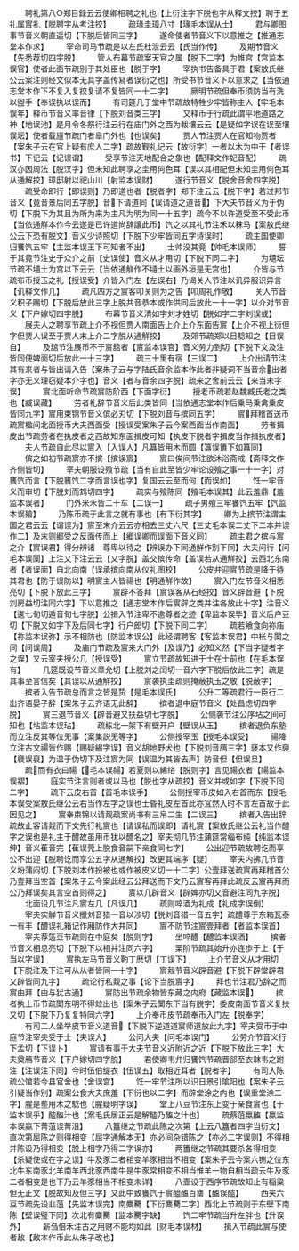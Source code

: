 <!-- { "loadSidebar": true } -->
　　聘礼第八○郑目録云云使卿相聘之礼也【上衍注字下脱也字从释文挍】聘于五礼属賔礼【脱聘字从考注挍】
　　疏瑑圭璋八寸【瑑毛本误从士】
　　君与卿图事节音义朝直遥切【下脱后皆同三字】
　　遂命使者节音义下以意推之【推通志堂本作求】
　　宰命司马节疏是以左氏杜泄云云【氏当作传】
　　及期节音义【先悉荐切四字脱】
　　管人布幕节疏案天官之属【脱下二字】为帷宫【宫监本误官】使者此面节疏别于其处臣也【脱于字】
　　宰执书告备具于君【案敖氏继公云案注则经文似本无具字盖传冩者误衍之也】所受书节音义下以意求之【当依通志堂本作下不复入复挍复请不复皆同一十二字】
　　厥明节疏但奉币须防当有洗以盥手【奉误执以误而】
　　有司筵几于堂中节疏故特牲少牢皆称主人【牢毛本误年】释币节音义率音律【下脱刘音类三字】
　　又释币于行疏此谓平地道路之神【地误池】是月令冬祭行注云行在庙门外之西为軷壤云云【是疑如字误在误至壤误坛】使者载旜节疏门者臯门外也【也误矣】
　　贾人节注贾人在官知物贾者【案朱子云在官上疑有庶人二字】疏故觐礼记云【故衍字】一者以木为中干【者误书】下记云【记误谓】
　　受享节注天地配合之象也【配释文作妃音配】
　　疏汉亦因周法【脱汉字】但未知此聘享之圭用何色耳【误以其相配但未知圭用何色耳从通解挍】璋邸射以祀山川【射监本误财】
　　遂行节音义【脱舍音舍四字脱】
　　疏受命即行【即误则】乃即道也者【脱者字】郑下注云云【脱下字】若过邦节音义【竟音景后同五字脱】音下请道同【误请道之道音】下大夫节音义为于伪切【下脱下为其且为所为来为主凡为明为同一十五字】疏今不以许道受至不受此币【当依通觧本作今云遂是已许道尚辞譲此币】饩之以其礼节注禾以秣马【案敖氏继公云下恐有脱文】音义少诗照切【下脱下少牢皆同五字诗误时】
　　疏主国使卿归饔饩五牢【主监本误王下可知者不出】
　　士帅没其竟【帅毛本误师】
　　誓于其竟节注史于众介之前【史误使】音义从才用切【下脱下同二字】
　　为壝坛节疏不壝土为宫以下云云【当依通觧作不壝土以画外垣是无宫也】
　　介皆与节疏布币授玉之礼【授误受】介皆入门左【左误右】乃谒关人节注以讥异服识异言【讥释文作几】
　　疏凡四方之賔客叩关则为之告【叩周礼作敂】
　　关人节音义积子赐切【下脱后放此三字上脱共音恭本或作供同后放此一十一字】以介对节音义【下户嫁切四字脱】
　　布幕节音义清如字刘才姓切【脱如字二字刘误或】
　　展夫人之聘享节疏上介不视但贾人南面告上介上介东面告賔【上介不视上衍但字但贾人误至于贾人末上介二字脱从通觧挍】
　　及郊节疏郑以目騐知之【目误自】
　　及舘节注展币不于賔舘者【賔监本误官】音义劳力到切【下脱下文及注皆同便婢面切后放此一十三字】
　　疏三十里有宿【三误二】
　　上介出请节注其有来者与皆出请入告【案朱子云与字陆氏音余监本作此者非疑词不当音余出者字亦无义理窃疑本介字也】音义【者与音余四字脱】疏来之舍前云云【来当未字误】
　　賔北面听命节疏賔防阶西【下面字衍】
　　授老币疏若赵魏臧氏老之类也【臧误藏】
　　劳者礼辞节音义后此类皆同【当依通志堂本作后乗马乗禽乗皮皆同九字】賔用束锦节音义傧必刃切【下脱刘音与摈同五字】
　　賔拜稽首送币疏賔楹间北面授币大夫西面受【授误受案朱子云今案西面当作南面】
　　劳者揖皮出节疏劳者在执皮者之西故知东面揖皮可知【执皮下脱者字揖皮当作揖执皮者】
　　夫人节疏自此尽以賔入【入误人】凡簋皆用木而圆【簋误簠下如簋同】
　　傧之如初节疏賔亦不摈【摈误賔】
　　賔曰俟间节注欲沐浴斋戒【斋释文作齐侧皆切】
　　宰夫朝服设飱节疏【当有自此至皆少牢论设飱之事一十一字】对饔饩而言【下脱饔饩二字而言误也字】复国云云至而何【而误如】
　　饪一牢音义而审切【下脱刘而鸩切四字】
　　疏实与飱陈同【飱毛本误其】此云羞鼎【羞监本误者】
　　门外米禾皆二十车【二误一】
　　疏子男飱三牢饔饩五牢【饩监本误飱】
　　乃陈币疏于此言之就有事也【有下衍其字】
　　卿为上摈节注谓主国之君云云【谓误为】賔至末介云云亦相去三丈六尺【三丈毛本误二丈下二本并误作二】及末则郷受之反面传而上【郷误卿而误面下音义同】
　　疏主君之摈与賔之介【賔误君】得分辨诸　尊卑以待之【辨误办下同通觧作别下同】大夫问行【问毛本误闑】上注又下注云云【又字脱】盖交摈传命【盖误若从通觧挍】云西北东南者【者误面】自北向南【误承摈向南从仪礼图校】
　　公皮弁迎賔节疏是降于待其君也【防于误防以】明賔主人皆禓也【明通觧作故】
　　賔入门左节音义相悉亮切【下脱下放此三字】
　　賔辟不答拜【賔误客从石经挍】音义辟音避【下脱刘房益切注同六字】下以意推之【通志堂本作后賔辟之类并注各放此十字】注音义【逡七旬切遁音旬七字脱】公揖入节注卑不逾尊者之迹【卑监本误毕】音义后户豆切【下脱又如字下及后同七字】行户郎切【下脱下同二字】
　　疏若飨食向祢庙【祢监本误弥】示不相防也【防监本误公】此经谓聘客【客监本误君】中枨与闑之间【间误周】
　　及庙门节疏及賔来大门外【及误乃】必知义然【下当字疑者字之误】又云宰夫授公几【授误受】
　　賔立节疏故知进于士在士前也【在毛本误有】
　　几筵既设节音义章允切【上脱刘之闰切一音六字下脱后放此三字】疏是其事至言信矣【其误以从通觧挍】
　　賔袭执圭疏则掩蔽执玉之敬【脱蔽字】
　　摈者入告节疏总而言之皆是贽【是毛本误氏】
　　公升二等疏君行一臣行二出齐语晏子辞【案朱子云齐语无此辞】
　　摈者退中庭节音义【处昌虑切四字脱】
　　賔三退节音义【辟音避又扶益切七字脱】
　　公侧袭节注公序坫之间可知也【坫监本误玷】
　　疏栋北一架下有壁开户【壁误从玉】
　　摈者退负东塾而立注反其等位无事【案集説无等字】
　　公侧授宰玉【授毛本误受】
　　禓降立注古文禓皆作赐【赐疑緆字误】音义胡地野犬也【下脱刘音鴈三字】褎本又作褏【褏误裒】为温于伪切下及注賔为同【误温为其皆去声】防音但【但误旦】
　　疏而有衣曰禓【毛本误禓】若夏则以絺绤【脱则字】言见禓衣者【禓监本误褶】
　　庭实节注言则者或以马也【脱也字从疏挍】音义并或如字【下脱下同二字】
　　疏下云皮右首【首毛本误手】
　　公侧授宰币皮如入右首而东【授毛本误受案敖氏继公云右当作左字之误也士昏礼皮左首此亦冝然入时不言左首故于此因见之】
　　賔奉束锦以请觌疏案尚书有三帛二生【二误三】
　　摈者入告出辞疏故止客请觌而下文先行礼賔也【请误私而误即】请礼賔【案敖氏继公云礼当作醴字之误也是礼主于醴故虽用币犹以醴名之】宰夫彻几节注蒲筵常缁布纯【纯监本误绅】音义萑音完【萑误莞上脱食音嗣下亲食同七字】
　　公出迎节疏故聘讫而享公不出迎【脱聘讫而享公五字从通解挍】改更其端序【疑】
　　宰夫内拂几节音义坋蒲闷切【下脱刘本作扮被也或作被皮义切一十二字】公壹拜送疏賔再拜稽首公乃壹拜当空首【案朱子云今案此经云公拜送而下文乃云賔客再拜此疏反云賔再拜而公乃拜误矣其言空首则得之】
　　賔以几辟音义【辟婢亦切又音避注同九字脱】
　　北面设几节注凡賔左几【凡误几】
　　疏则啐酒为礼成【礼成字误倒】
　　宰夫实觯节音义擸刘音猎一音以渉切【脱刘音猎一音五字】疏醴尊于东箱瓦泰一有丰【醴误礼箱记作厢防作大并同】
　　賔不防节注賔壹拜者【者监本误首】
　　宰夫荐笾豆节疏则在中庭矣【脱则字】
　　坐啐醴【醴监本误酒】
　　摈者节音义相息亮切【下脱下以相并注同六字】
　　栗阶节疏其始升亦连歩于上【于当以字误】
　　賔执左马节音义靮丁厯切【丁误下】
　　上介节音义从才用切【下脱注及下注可从从者皆同一十字】
　　賔觌节音义辟音避【下脱下辟堂辟君又辟皆同九字】
　　疏论行私觌之事【论下当脱賔字】
　　拜也节注君乃辞之而賔由拜【由与犹古通】
　　賔防出节疏余物皆东藏之内府【藏监本误】
　　摈者执上币节疏闑东明不得竝出也【案朱子云闑东下当有脱字】委皮南面节音义复扶又切【下脱下乃复复特同六字】
　　上介奉币皮节疏奉币入门左【脱奉字】
　　有司二人坐举皮节音义道音【下脱下逆道道賔师道放此九字】宰夫受币于中庭节注宰夫受于士【夫误大】
　　公问大夫【问毛本误门】
　　公劳介节音义行下孟切【下误卜】
　　賔请有事于大夫节音义近附近之近【下脱下放此三字】大夫奠鴈节音义【下户嫁切四字脱】
　　君使卿韦弁归饔饩节疏晋郤至衣韎韦之跗注【注误注下同】今时伍伯缇衣【伍误五】取相近耳者【脱者字】
　　有司入陈疏公馆若今县官舍也【舍误宫】
　　饪一牢节注所以识日景引隂阳也【案朱子云引疑当作别】疏案公食大夫庶羞【下衍也以二字】而辟堂涂之内也【误重堂涂二字】腥是塟用木之騐也【腥疑明字误】
　　堂上八豆节注东上变于亲食賔也【于监本误乎】醓醢汁也【案毛氏居正云是解醓乃醢之汁也】
　　疏蔡菹蠃醢【蠃监本误嬴下菁菹误菁沮】
　　八簋继之节疏此陈之次第【上云八簋者四字当衍文】直次第屈陈之则得相变【屈字通解本无】亦必间杂错陈之【亦必二字误则】不得相并陈设乃得相变【脱上相字乃得二字误亦】
　　两簠继之节疏其要杀各得相变【杀疑使或在字之误】牛及豕二者相变羊豕相当不相变【案朱子云今案六铏之位东北牛东南豕北羊南羊西北豕西南牛是牛豕常相变不相当惟羊一物自相当疏云牛及豕二者相变是也下乃云羊豕相当不相变未详】
　　八壶设于西序节疏故知止有稲粱但无正文【脱故知及但三字】又此中致饔饩于賔醯醢百罋【醢误醓】
　　西夹六豆节疏先设韭菹【先监本误完】南麋臡【下衍麋臡二字】西北上节疏则于东壁下南陈【壁误璧下同】次北有麋臡【监本臡字缺】
　　饩二牢节疏当升左胖也【升误外】
　　薪刍倍禾注古之用财不能均如此【财毛本误材】
　　揖入节疏此賔与使者敌【敌本作币此从朱子改也】

